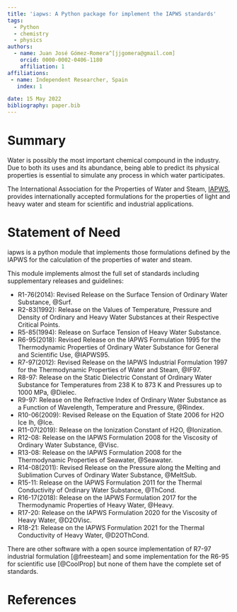 ```yaml
---
title: 'iapws: A Python package for implement the IAPWS standards'
tags:
  - Python
  - chemistry
  - physics
authors:
  - name: Juan José Gómez-Romera^[jjgomera@gmail.com]
    orcid: 0000-0002-0406-1180
    affiliation: 1
affiliations:
 - name: Independent Researcher, Spain
   index: 1

date: 15 May 2022
bibliography: paper.bib
---
```



# Summary

Water is possibly the most important chemical compound in the industry. Due to
both its uses and its abundance, being able to predict its physical properties
is essential to simulate any process in which water participates.

The International Association for the Properties of Water and Steam,
[IAPWS](http://iapws.org/), provides internationally accepted formulations for
the properties of light and heavy water and steam for scientific and industrial
applications.


# Statement of Need

iapws is a python module that implements those formulations defined by the
IAPWS for the calculation of the properties of water and steam.

This module implements almost the full set of standards including supplementary
releases and guidelines:

* R1-76(2014): Revised Release on the Surface Tension of Ordinary Water Substance, @Surf.
* R2-83(1992): Release on the Values of Temperature, Pressure and Density of Ordinary and Heavy Water Substances at their Respective Critical Points.
* R5-85(1994): Release on Surface Tension of Heavy Water Substance.
* R6-95(2018): Revised Release on the IAPWS Formulation 1995 for the Thermodynamic Properties of Ordinary Water Substance for General and Scientific Use, @IAPWS95.
* R7-97(2012): Revised Release on the IAPWS Industrial Formulation 1997 for the Thermodynamic Properties of Water and Steam, @IF97.
* R8-97: Release on the Static Dielectric Constant of Ordinary Water Substance for Temperatures from 238 K to 873 K and Pressures up to 1000 MPa, @Dielec.
* R9-97: Release on the Refractive Index of Ordinary Water Substance as a Function of Wavelength, Temperature and Pressure, @Rindex.
* R10-06(2009): Revised Release on the Equation of State 2006 for H2O Ice Ih, @Ice.
* R11-07(2019): Release on the Ionization Constant of H2O, @Ionization.
* R12-08: Release on the IAPWS Formulation 2008 for the Viscosity of Ordinary Water Substance, @Visc.
* R13-08: Release on the IAPWS Formulation 2008 for the Thermodynamic Properties of Seawater, @Seawater.
* R14-08(2011): Revised Release on the Pressure along the Melting and Sublimation Curves of Ordinary Water Substance, @MeltSub.
* R15-11: Release on the IAPWS Formulation 2011 for the Thermal Conductivity of Ordinary Water Substance, @ThCond.
* R16-17(2018): Release on the IAPWS Formulation 2017 for the Thermodynamic Properties of Heavy Water, @Heavy.
* R17-20: Release on the IAPWS Formulation 2020 for the Viscosity of Heavy Water, @D2OVisc.
* R18-21: Release on the IAPWS Formulation 2021 for the Thermal Conductivity of Heavy Water, @D2OThCond.

There are other software with a open source implementation of R7-97 industrial
formulation [@freesteam] and some implementation for the R6-95 for scientific
use [@CoolProp] but none of them have the complete set of standards.

# References
